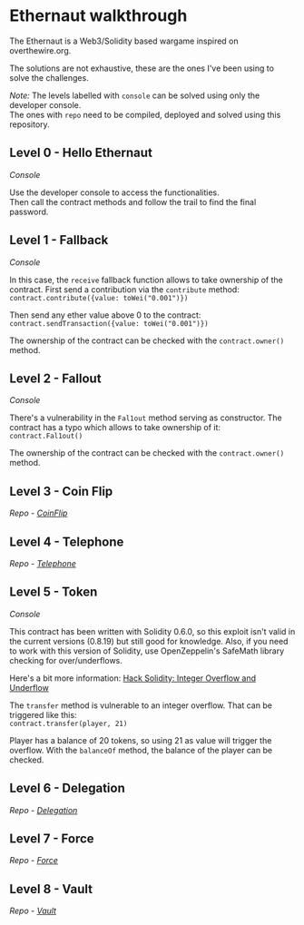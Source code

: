# Ethernaut walkthrough
The Ethernaut is a Web3/Solidity based wargame inspired on overthewire.org.  

The solutions are not exhaustive, these are the ones I've been using to solve the challenges.

*Note:* The levels labelled with ``console`` can be solved using only the developer console.  
The ones with ``repo`` need to be compiled, deployed and solved using this repository.

## Level 0 - Hello Ethernaut  
*Console*  

Use the developer console to access the functionalities.  
Then call the contract methods and follow the trail to find the final password.

## Level 1 - Fallback  
*Console*  

In this case, the ``receive`` fallback function allows to take ownership of the contract.
First send a contribution via the ``contribute`` method:  
````contract.contribute({value: toWei("0.001")})````  

Then send any ether value above 0 to the contract:  
````contract.sendTransaction({value: toWei("0.001")})````

The ownership of the contract can be checked with the ``contract.owner()`` method.

## Level 2 - Fallout  
*Console*  

There's a vulnerability in the ``Fal1out`` method serving as constructor. The contract has a typo which allows to take ownership of it:  
````contract.Fal1out()````  

The ownership of the contract can be checked with the ``contract.owner()`` method.

## Level 3 - Coin Flip  
*Repo - [CoinFlip](CoinFlip)*

## Level 4 - Telephone  
*Repo - [Telephone](Telephone)*

## Level 5 - Token  
*Console*

This contract has been written with Solidity 0.6.0, so this exploit isn't valid in the current versions (0.8.19) but still good for knowledge. Also, if you need to work with this version of Solidity, use OpenZeppelin's SafeMath library checking for over/underflows.  

Here's a bit more information: [Hack Solidity: Integer Overflow and Underflow](https://hackernoon.com/hack-solidity-integer-overflow-and-underflow)  

The ``transfer`` method is vulnerable to an integer overflow. That can be triggered like this:  
````contract.transfer(player, 21)````

Player has a balance of 20 tokens, so using 21 as value will trigger the overflow.
With the ``balanceOf`` method, the balance of the player can be checked.

## Level 6 - Delegation  
*Repo - [Delegation](Delegation)*

## Level 7 - Force  
*Repo - [Force](Force)*

## Level 8 - Vault  
*Repo - [Vault](Vault)*

